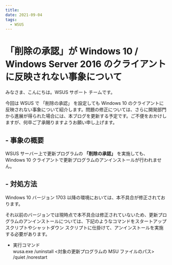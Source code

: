 ```yaml
---
title: 
date: 2021-09-04
tags:
  - WSUS
---
```


# 「削除の承認」が Windows 10 / Windows Server 2016 のクライアントに反映されない事象について
みなさま、こんにちは。WSUS サポート チームです。  

今回は WSUS で 「削除の承認」 を設定しても Windows 10 のクライアントに反映されない事象について紹介します。問題の修正については、さらに開発部門から進展が得られた場合には、本ブログを更新する予定です。ご不便をおかけしますが、何卒ご了承賜りますようお願い申し上げます。

## - 事象の概要  
WSUS サーバー上で更新プログラムの **「削除の承認」** を実施しても、Windows 10 クライアントで更新プログラムのアンインストールが行われません。  

## - 対処方法
Windows 10 バージョン 1703 以降の環境においては、本不具合が修正されております。  

それ以前のバージョンでは現時点で本不具合は修正されていないため、更新プログラムのアンインストールについては、下記のようなコマンドをスタートアップ スクリプトやシャットダウン スクリプトに仕掛けて、アンインストールを実施する必要があります。  

- 実行コマンド  
wusa.exe /uninstall <対象の更新プログラムの MSU ファイルのパス> /quiet /norestart
